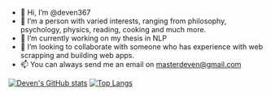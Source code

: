 - 👋 Hi, I’m @deven367
- 👀 I’m a person with varied interests, ranging from philosophy, psychology, physics, reading, cooking and much more.
- 🌱 I’m currently working on my thesis in NLP
- 💞️ I’m looking to collaborate with someone who has experience with web scrapping and building web apps.
- 📫 You can always send me an email on masterdeven@gmail.com

[![Deven's GitHub stats](https://github-readme-stats.vercel.app/api?username=deven367)](https://github.com/anuraghazra/github-readme-stats)
[![Top Langs](https://github-readme-stats.vercel.app/api/top-langs/?username=deven367&layout=compact)](https://github.com/anuraghazra/github-readme-stats)



<!---
deven367/deven367 is a ✨ special ✨ repository because its `README.md` (this file) appears on your GitHub profile.
You can click the Preview link to take a look at your changes.
--->
